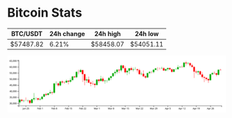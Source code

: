 # Bitcoin Stats

BTC/USDT|24h change|24h high|24h low|
|---|---|---|---|
|$57487.82|6.21%|$58458.07|$54051.11|

<img src="./chart.svg">
